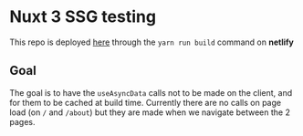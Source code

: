 # Nuxt 3 SSG testing

This repo is deployed [here](https://vermillion-kitten-a87f33.netlify.app/about) through the `yarn run build` command on **netlify**

## Goal

The goal is to have the `useAsyncData` calls not to be made on the client, and for them to be cached at build time.
Currently there are no calls on page load (on `/` and `/about`) but they are made when we navigate between the 2 pages.
